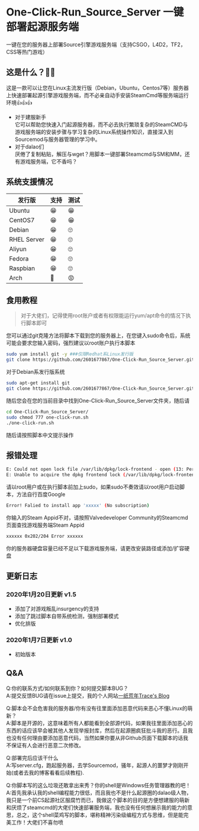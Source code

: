# One-Click-Run_Source_Server 一键部署起源服务端 
一键在您的服务器上部署Source引擎游戏服务端（支持CSGO，L4D2，TF2，CSS等热门游戏）
## 这是什么？🤷‍♀️
这是一款可以让您在Linux主流发行版（Debian，Ubuntu，Centos7等）服务器上快速部署起源引擎游戏服务端，而不必亲自动手安装SteamCmd等服务端运行环境👍👍👍

* 对于建服新手<br> 
它可以帮助您快速入门起源服务器，而不必去执行繁琐复杂的SteamCMD与游戏服务端的安装步骤与学习复杂的Linux系统操作知识，直接深入到Sourcemod与服务器管理的学习中。
* 对于dalao们<br> 
厌倦了复制粘贴，解压与wget？用脚本一键部署Steamcmd与SM和MM，还有游戏服务端，它不香吗？

## 系统支援情况

| 发行版  | 支持| 测试|
| ---------- | -----------|---------- |
| Ubuntu     | 😁 | 😁 |     
| CentOS7    | 😁 | 😁 |  
| Debian     | 😁 | 🙄 |  
| RHEL Server| 😁 | 🙄 | 
| Aliyun     | 😁 | 🙄 |  
| Fedora     | 😁 | 🙄 | 
| Raspbian   | 😁 | 🙄 |  
| Arch       | 🤬 | 😡 |  



## 食用教程
> 对于大佬们，记得使用root账户或者有权限能运行yum/apt命令的情况下执行脚本即可<br> 

您可以通过git克隆方法将脚本下载到您的服务器上，在您键入sudo命令后，系统可能会要求您输入密码，强烈建议以root账户执行本脚本<br> 

```bash
sudo yum install git -y ###仅限Redhat系Linux发行版
git clone https://github.com/2601677867/One-Click-Run_Source_Server.git
```
对于Debian系发行版系统
```bash
sudo apt-get install git
git clone https://github.com/2601677867/One-Click-Run_Source_Server.git
```
随后您会在您的当前目录中找到One-Click-Run_Source_Server文件夹，随后请
```bash
cd One-Click-Run_Source_Server/
sudo chmod 777 one-click-run.sh
./one-click-run.sh
```
随后请按照脚本中文提示操作

## 报错处理

```bash
E: Could not open lock file /var/lib/dpkg/lock-frontend - open (13: Permission denied)
E: Unable to acquire the dpkg frontend lock (/var/lib/dpkg/lock-frontend), are you root?
```
请以root用户或在执行脚本前加上sudo，如果sudo不奏效请以root用户启动脚本，方法自行百度Google

```bash
Error! Falied to install app 'xxxxx' (No subscription)
```
你输入的Steam Appid不对，请按照Valvedeveloper Community的Steamcmd页面查找游戏服务端Steam Appid

```bash
xxxxxx 0x202/204 Error xxxxxx
```
你的服务器硬盘容量已经不足以下载游戏服务端，请更改安装路径或添加/扩容硬盘

## 更新日志

### 2020年1月20日更新 v1.5
- 添加了对游戏叛乱insurgency的支持
- 添加了跳过脚本自带系统检测，强制部署模式
- 优化排版

### 2020年1月7日更新 v1.0 
- 初始版本



## Q&A
Q:你的联系方式/如何联系到你？如何提交脚本BUG？<br> 
A:提交反馈BUG请在issue上提交，我的个人网站[一纸荒年Trace's Blog](https://www.wtrace3zh.today) 

Q:脚本会不会危害我的服务器/你有没有往里面添加恶意代码来恶心不懂Linux的萌新？<br> 
A:脚本是开源的，这意味着所有人都能看到全部源代码，如果我往里面添加恶心的东西的话应该早会被其他人发现举报封库，然后在起源圈疯狂批斗我的恶行。且我也没有任何理由要添加恶意代码，当然如果你要从非Github页面下载脚本的话我不保证有人会进行恶意二次修改。

Q:部署完后应该干什么<br> 
A:写server.cfg，跑起服务器，去学Sourcemod，骚年，起源人的噩梦才刚刚开始(或者去我的博客看看后续教程).

Q:你脚本写的这么垃圾还敢拿出来秀？你的shell是Windows任务管理器教的吧！<br> 
A:首先我承认我的shell编程能力很低，而且我也不是什么起源圈的dalao级人物，我只是一个前CS起源社区服腐竹而已，我做这个脚本的目的是方便想建服的萌新和厌烦了steamcmd的大佬们快速部署服务端，我也没有任何想展示我的能力的意思，总之，这个shell菜鸡写的脚本，堪称精神污染级编程方式与思维，但是能完美工作！大佬们不喜勿喷
